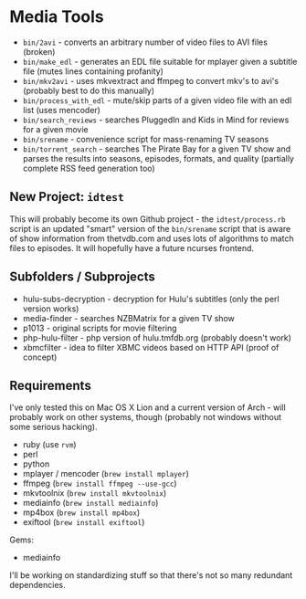 # Media Tools

* `bin/2avi` - converts an arbitrary number of video files to AVI files (broken)
* `bin/make_edl` - generates an EDL file suitable for mplayer given a subtitle file (mutes lines containing profanity)
* `bin/mkv2avi` - uses mkvextract and ffmpeg to convert mkv's to avi's (probably best to do this manually)
* `bin/process_with_edl` - mute/skip parts of a given video file with an edl list (uses mencoder)
* `bin/search_reviews` - searches PluggedIn and Kids in Mind for reviews for a given movie
* `bin/srename` - convenience script for mass-renaming TV seasons
* `bin/torrent_search` - searches The Pirate Bay for a given TV show and parses the results into seasons, episodes, formats, and quality (partially complete RSS feed generation too)

## New Project: `idtest`

This will probably become its own Github project - the `idtest/process.rb` script is an updated "smart" version of the `bin/srename` script that is aware of show information from thetvdb.com and uses lots of algorithms to match files to episodes.  It will hopefully have a future ncurses frontend.

## Subfolders / Subprojects

* hulu-subs-decryption - decryption for Hulu's subtitles (only the perl version works)
* media-finder - searches NZBMatrix for a given TV show
* p1013 - original scripts for movie filtering
* php-hulu-filter - php version of hulu.tmfdb.org (probably doesn't work)
* xbmcfilter - idea to filter XBMC videos based on HTTP API (proof of concept)

## Requirements

I've only tested this on Mac OS X Lion and a current version of Arch - will probably work on other systems, though (probably not windows without some serious hacking).

* ruby (use `rvm`)
* perl
* python
* mplayer / mencoder (`brew install mplayer`)
* ffmpeg (`brew install ffmpeg --use-gcc`)
* mkvtoolnix (`brew install mkvtoolnix`)
* mediainfo (`brew install mediainfo`)
* mp4box (`brew install mp4box`)
* exiftool (`brew install exiftool`)

Gems:

* mediainfo

I'll be working on standardizing stuff so that there's not so many redundant dependencies.